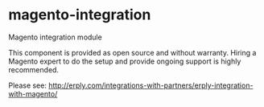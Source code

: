 magento-integration
===================

Magento integration module

This component is provided as open source and without warranty.
Hiring a Magento expert to do the setup and provide ongoing support is highly recommended.

Please see: http://erply.com/integrations-with-partners/erply-integration-with-magento/
